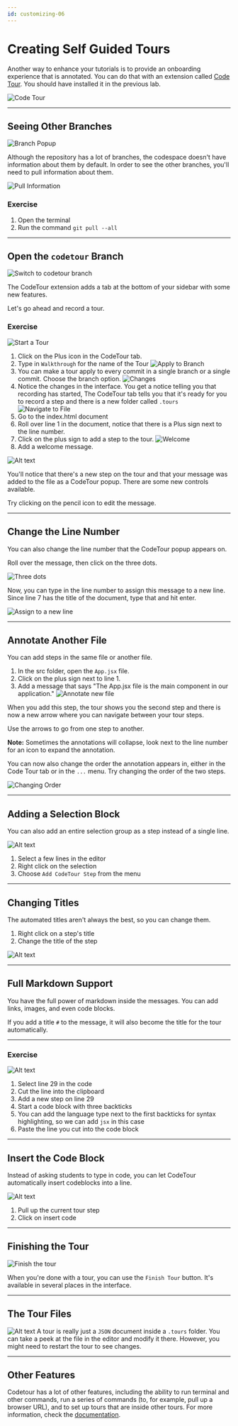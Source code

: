 ```yaml
---
id: customizing-06
---
```

# Creating Self Guided Tours

Another way to enhance your tutorials is to provide an onboarding experience that is annotated. You can do that with an extension called [Code Tour](https://marketplace.visualstudio.com/items?itemName=vsls-contrib.codetour). You should have installed it in the previous lab.

![Code Tour](screenshots/2022-11-08_04-03-05.png)

---

## Seeing Other Branches
![Branch Popup](screenshots/2022-11-08_04-09-58.png)

Although the repository has a lot of branches, the codespace doesn't have information about them by default. In order to see the other branches, you'll need to pull information about them.

![Pull Information](screenshots/2022-11-08_04-14-55.png)

### Exercise

1. Open the terminal
1. Run the command `git pull --all` 

---

## Open the `codetour` Branch
![Switch to codetour branch](screenshots/2022-11-08_04-45-02.png)

The CodeTour extension adds a tab at the bottom of your sidebar with some new features.

Let's go ahead and record a tour.

### Exercise
![Start a Tour](screenshots/2022-11-08_04-51-03.png)
1. Click on the Plus icon in the CodeTour tab.
1. Type in `Walkthrough` for the name of the Tour
![Apply to Branch](screenshots/2022-11-08_04-55-57.png)
1. You can make a tour apply to every commit in a single branch or a single commit. Choose the branch option.
![Changes](screenshots/2022-11-08_04-58-59.png)
1. Notice the changes in the interface. You get a notice telling you that recording has started, The CodeTour tab tells you that it's ready for you to record a step and there is a new folder called `.tours`
![Navigate to File](screenshots/2022-11-08_05-02-57.png)
1. Go to the index.html document
1. Roll over line 1 in the document, notice that there is a Plus sign next to the line number.
1. Click on the plus sign to add a step to the tour.
![Welcome](screenshots/2022-11-08_05-05-18.png)
1. Add a welcome message.

![Alt text](screenshots/2022-11-08_05-06-15.png)

You'll notice that there's a new step on the tour and that your message was added to the file as a CodeTour popup. There are some new controls available.


Try clicking on the pencil icon to edit the message.

---

## Change the Line Number
You can also change the line number that the CodeTour popup appears on.

Roll over the message, then click on the three dots.

![Three dots](screenshots/2022-11-08_05-10-31.png)

Now, you can type in the line number to assign this message to a new line. Since line 7 has the title of the document, type that and hit enter.

![Assign to a new line](screenshots/2022-11-08_05-12-37.png)

---

## Annotate Another File

You can add steps in the same file or another file.


1. In the src folder, open the `App.jsx` file.
1. Click on the plus sign next to line 1.
1. Add a message that says "The App.jsx file is the main component in our application."
![Annotate new file](screenshots/2022-11-08_05-19-12.png)

When you add this step, the tour shows you the second step and there is now a new arrow where you can navigate between your tour steps.

Use the arrows to go from one step to another. 

**Note:** Sometimes the annotations will collapse, look next to the line number for an icon to expand the annotation.

You can now also change the order the annotation appears in, either in the Code Tour tab or in the `...` menu. Try changing the order of the two steps.

![Changing Order](screenshots/2022-11-08_05-28-28.png)

---

## Adding a Selection Block

You can also add an entire selection group as a step instead of a single line.

![Alt text](screenshots/2022-11-08_06-25-16.png)

1. Select a few lines in the editor
1. Right click on the selection
1. Choose `Add CodeTour Step` from the menu

---

## Changing Titles

The automated titles aren't always the best, so you can change them. 

1. Right click on a step's title 
1. Change the title of the step

![Alt text](screenshots/2022-11-08_06-28-39.png)

---

## Full Markdown Support

You have the full power of markdown inside the messages. You can add links, images, and even code blocks.

If you add a title `#` to the message, it will also become the title for the tour automatically.

---

### Exercise

![Alt text](screenshots/2022-11-08_06-42-22.png)

1. Select line 29 in the code
1. Cut the line into the clipboard
1. Add a new step on line 29
1. Start a code block with three backticks
1. You can add the language type next to the first backticks for syntax highlighting, so we can add `jsx` in this case
1. Paste the line you cut into the code block

---

## Insert the Code Block

Instead of asking students to type in code, you can let CodeTour automatically insert codeblocks into a line.

![Alt text](screenshots/2022-11-08_06-50-54.png)

1. Pull up the current tour step
1. Click on insert code

---

## Finishing the Tour
![Finish the tour](screenshots/2022-11-08_06-58-19.png)

When you're done with a tour, you can use the `Finish Tour` button. It's available in several places in the interface.

---

## The Tour Files
![Alt text](screenshots/2022-11-08_07-02-04.png)
A tour is really just a `JSON` document inside a `.tours` folder. You can take a peek at the file in the editor and modify it there. However, you might need to restart the tour to see changes.

---

## Other Features

Codetour has a lot of other features, including the ability to run terminal and other commands, run a series of commands (to, for example, pull up a browser URL), and to set up tours that are inside other tours. For more information, check the [documentation](https://marketplace.visualstudio.com/items?itemName=vsls-contrib.codetour).
